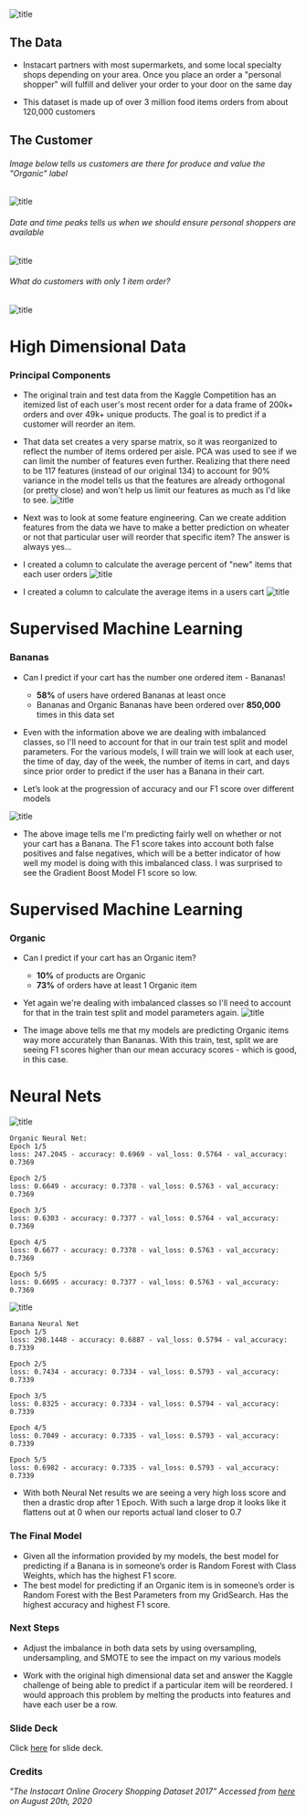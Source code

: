 ![title](images/title.png)
## The Data
- Instacart partners with most supermarkets, and some local specialty shops depending on your area. Once you place an order a "personal shopper" will fulfill and deliver your order to your door on the same day

- This dataset is made up of over 3 million food items orders from about 120,000 customers

## The Customer
###### Image below tells us customers are there for produce and value the "Organic" label
![title](images/highestreorder.png)
###### Date and time peaks tells us when we should ensure personal shoppers are available
![title](images/hour.png)
###### What do customers with only 1 item order?
![title](images/single_order.png) 

# High Dimensional Data

### Principal Components
- The original train and test data from the Kaggle Competition has an itemized list of each user's most recent order for a data frame of 200k+ orders and over 49k+ unique products. The goal is to predict if a customer will reorder an item.

- That data set creates a very sparse matrix, so it was reorganized to reflect the number of items ordered per aisle. PCA was used to see if we can limit the number of features even further. Realizing that there need to be 117 features (instead of our original 134) to account for 90% variance in the model tells us that the features are already orthogonal (or pretty close) and won't help us limit our features as much as I'd like to see.
![title](images/pca.png)

- Next was to look at some feature engineering. Can we create addition features from the data we have to make a better prediction on wheater or not that particular user will reorder that specific item? The answer is always yes...

- I created a column to calculate the average percent of "new" items that each user orders
![title](images/perc_new.png)

- I created a column to calculate the average items in a users cart
![title](images/perc_new.png)

# Supervised Machine Learning
### Bananas
- Can I predict if your cart has the number one ordered item - Bananas!
    - **58%** of users have ordered Bananas at least once
    - Bananas and Organic Bananas have been ordered over **850,000** times in this data set

- Even with the information above we are dealing with imbalanced classes, so I'll need to account for that in our train test split and model parameters. For the various models, I will train we will look at each user, the time of day, day of the week, the number of items in cart, and days since prior order to predict if the user has a Banana in their cart.

- Let’s look at the progression of accuracy and our F1 score over different models

![title](images/banana2.png)

- The above image tells me I'm predicting fairly well on whether or not your cart has a Banana. The F1 score takes into account both false positives and false negatives, which will be a better indicator of how well my model is doing with this imbalanced class. I was surprised to see the Gradient Boost Model F1 score so low. 

# Supervised Machine Learning
### Organic
- Can I predict if your cart has an Organic item?
    - **10%** of products are Organic
    - **73%** of orders have at least 1 Organic item

- Yet again we're dealing with imbalanced classes so I'll need to account for that in the train test split and model parameters again. 
![title](images/organic.png)
- The image above tells me that my models are predicting Organic items way more accurately than Bananas. With this train, test, split we are seeing F1 scores higher than our mean accuracy scores - which is good, in this case.

# Neural Nets

![title](images/onn3.png)
```
Organic Neural Net:
Epoch 1/5
loss: 247.2045 - accuracy: 0.6969 - val_loss: 0.5764 - val_accuracy: 0.7369

Epoch 2/5
loss: 0.6649 - accuracy: 0.7378 - val_loss: 0.5763 - val_accuracy: 0.7369

Epoch 3/5
loss: 0.6303 - accuracy: 0.7377 - val_loss: 0.5764 - val_accuracy: 0.7369

Epoch 4/5
loss: 0.6677 - accuracy: 0.7378 - val_loss: 0.5763 - val_accuracy: 0.7369

Epoch 5/5
loss: 0.6695 - accuracy: 0.7377 - val_loss: 0.5763 - val_accuracy: 0.7369
```
![title](images/bnn3.png)
```
Banana Neural Net
Epoch 1/5
loss: 298.1448 - accuracy: 0.6887 - val_loss: 0.5794 - val_accuracy: 0.7339

Epoch 2/5
loss: 0.7434 - accuracy: 0.7334 - val_loss: 0.5793 - val_accuracy: 0.7339

Epoch 3/5
loss: 0.8325 - accuracy: 0.7334 - val_loss: 0.5794 - val_accuracy: 0.7339

Epoch 4/5
loss: 0.7049 - accuracy: 0.7335 - val_loss: 0.5793 - val_accuracy: 0.7339

Epoch 5/5
loss: 0.6982 - accuracy: 0.7335 - val_loss: 0.5793 - val_accuracy: 0.7339
```
- With both Neural Net results we are seeing a very high loss score and then a drastic drop after 1 Epoch. With such a large drop it looks like it flattens out at 0 when our reports actual land closer to 0.7

### The Final Model
- Given all the information provided by my models, the best model for predicting if a Banana is in someone’s order is Random Forest with Class Weights, which has the highest F1 score.
- The best model for predicting if an Organic item is in someone’s order is Random Forest with the Best Parameters from my GridSearch. Has the highest accuracy and highest F1 score.

### Next Steps
- Adjust the imbalance in both data sets by using oversampling, undersampling, and SMOTE to see the impact on my various models

- Work with the original high dimensional data set and answer the Kaggle challenge of being able to predict if a particular item will be reordered. I would approach this problem by melting the products into features and have each user be a row.

### Slide Deck
Click [here](https://docs.google.com/presentation/d/1BBCFvZQyoPhWqSCCnT39D1kuxSmetfv1qS_6LKE_Sn4/edit#slide=id.p) for slide deck.

### Credits
*"The Instacart Online Grocery Shopping Dataset 2017” Accessed from [here](https://www.instacart.com/datasets/grocery-shopping-2017) on August 20th, 2020*
